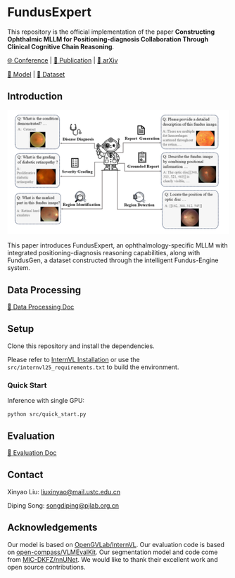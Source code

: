 # FundusExpert
This repository is the official implementation of the paper **Constructing Ophthalmic MLLM for Positioning-diagnosis Collaboration Through Clinical Cognitive Chain Reasoning**.

[🌐 Conference](https://iccv.thecvf.com/virtual/2025/poster/1667) | [📝 Publication](https://openaccess.thecvf.com/content/ICCV2025/html/Liu_Constructing_Ophthalmic_MLLM_for_Positioning-diagnosis_Collaboration_Through_Clinical_Cognitive_Chain_ICCV_2025_paper.html) | [📖 arXiv](https://arxiv.org/abs/2507.17539)

[🤗 Model](https://huggingface.co/MeteorElf/FundusExpert) | [🤗 Dataset](https://huggingface.co/datasets/MeteorElf/Fundus-MMBench)

## Introduction

<img src="asset/demo.png" alt="FundusExpert demo" width="700" />

This paper introduces FundusExpert, an ophthalmology-specific MLLM with integrated positioning-diagnosis reasoning capabilities, along with FundusGen, a dataset constructed through the intelligent Fundus-Engine system.

## Data Processing

[📌 Data Processing Doc](./data_processing/README.md)

## Setup

Clone this repository and install the dependencies.

Please refer to [InternVL Installation](https://internvl.readthedocs.io/en/latest/get_started/installation.html) or use the `src/internvl25_requirements.txt` to build the environment.

### Quick Start

Inference with single GPU:

```
python src/quick_start.py
```

## Evaluation

[📌 Evaluation Doc](./src/eval/README.md)

## Contact
Xinyao Liu: liuxinyao@mail.ustc.edu.cn

Diping Song: songdiping@pjlab.org.cn

## Acknowledgements

Our model is based on [OpenGVLab/InternVL](https://github.com/OpenGVLab/InternVL). Our evaluation code is based on [open-compass/VLMEvalKit](https://github.com/open-compass/VLMEvalKit). Our segmentation model and code come from [MIC-DKFZ/nnUNet](https://github.com/MIC-DKFZ/nnUNet). We would like to thank their excellent work and open source contributions.

